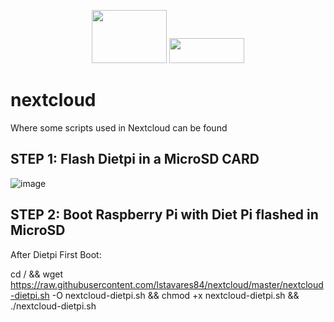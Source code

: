 <p align="center">
  <img src="https://github.com/nextcloud/nextcloudpi/raw/master/ncp-app/img/app.svg" width="120" height="85"style="max-width: 100%;">
  <img src="https://dietpi.com/images/dietpi-logo_240x80.png" width="120" height="40"style="max-width: 100%;">
</p>

# nextcloud

Where some scripts used in Nextcloud can be found

## STEP 1: Flash Dietpi in a MicroSD CARD

![image](https://github.com/lstavares84/nextcloud/assets/61010791/93afa86e-04e2-4ce7-9a22-0afddcfd0e37)

## STEP 2: Boot Raspberry Pi with Diet Pi flashed in MicroSD

After Dietpi First Boot:

cd / && wget https://raw.githubusercontent.com/lstavares84/nextcloud/master/nextcloud-dietpi.sh -O nextcloud-dietpi.sh && chmod +x nextcloud-dietpi.sh && ./nextcloud-dietpi.sh
